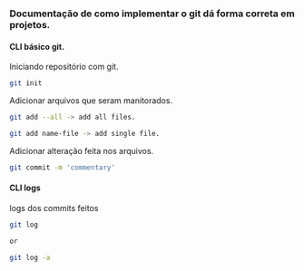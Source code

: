 ### Documentação de como implementar o git dá forma correta em projetos.

#### CLI básico git.
Iniciando repositório com git.
~~~bash
git init
~~~
Adicionar arquivos que seram manitorados.
~~~bash
git add --all -> add all files.

git add name-file -> add single file.
~~~
Adicionar alteração feita nos arquivos.
~~~bash
git commit -m 'commentary'
~~~

#### CLI logs
logs dos commits feitos
~~~bash
git log

or

git log -a
~~~

